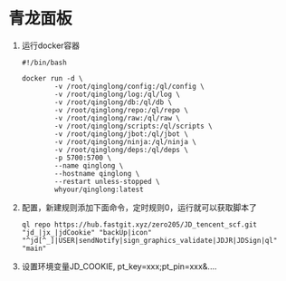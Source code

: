 # 青龙面板

1. 运行docker容器

   ```shell
   #!/bin/bash
   
   docker run -d \
           -v /root/qinglong/config:/ql/config \
           -v /root/qinglong/log:/ql/log \
           -v /root/qinglong/db:/ql/db \
           -v /root/qinglong/repo:/ql/repo \
           -v /root/qinglong/raw:/ql/raw \
           -v /root/qinglong/scripts:/ql/scripts \
           -v /root/qinglong/jbot:/ql/jbot \
           -v /root/qinglong/ninja:/ql/ninja \
           -v /root/qinglong/deps:/ql/deps \
           -p 5700:5700 \
           --name qinglong \
           --hostname qinglong \
           --restart unless-stopped \
           whyour/qinglong:latest
   ```

   

2. 配置，新建规则添加下面命令，定时规则0，运行就可以获取脚本了

   ```shell
   ql repo https://hub.fastgit.xyz/zero205/JD_tencent_scf.git "jd_|jx_|jdCookie" "backUp|icon" "^jd[^_]|USER|sendNotify|sign_graphics_validate|JDJR|JDSign|ql" "main"
   ```

   

3. 设置环境变量JD_COOKIE, pt_key=xxx;pt_pin=xxx&....
